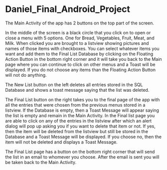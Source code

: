 # Daniel_Final_Android_Project

The Main Activity of the app has 2 buttons on the top part of the screen.

In the middle of the screen is a black circle that you click on to open or close a menu with 5 options. 
One for Bread, Vegetables, Fruit, Meat, and Milk.
When clicked you are brought to a listview showing pictures and names of those items with checkboxes.
You can select whatever items you want and add them to the Final List Database by clicking on the Floating Action Button in the bottom
right corner and it will take you back to the Main page where you can continue to click on other menus and a Toast will be displayed. 
If you do not choose any items than the Floating Action Button will not do anything.

The New List button on the left deletes all entries stored in the SQL Database and shows a toast message saying that the list was deleted.

The Final List button on the right takes you to the final page of the app with all the entries that were chosen from the previous menus
stored in a listview. If the Database is empty, then a Toast Message will appear saying the list is empty and remain in the Main Activity.
In the Final list page you are able to click on any of the entries in the listview after which an alert dialog will pop up asking you if 
you want to delete that item or not.  If yes, then the item will be deleted from the listview but still be stored in the Database and a
Toast Message will be displayed.
If you choose no, then the item will not be deleted and displays a Toast Message.

The Final List page has a button on the bottom right corner that will send the list in an email to whomever you choose.
After the email is sent you will be taken back to the Main Activity.
